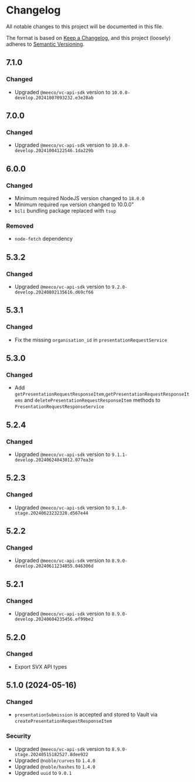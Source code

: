 # Changelog

All notable changes to this project will be documented in this file.

The format is based on [Keep a Changelog](https://keepachangelog.com/en/1.0.0/),
and this project (loosely) adheres to [Semantic Versioning](https://semver.org/spec/v2.0.0.html).

## 7.1.0

### Changed

- Upgraded `@meeco/vc-api-sdk` version to `10.0.0-develop.20241007093232.e3e28ab`

## 7.0.0

### Changed

- Upgraded `@meeco/vc-api-sdk` version to `10.0.0-develop.20241004122546.1da229b`

## 6.0.0

### Changed

- Minimum required NodeJS version changed to `18.0.0`
- Minimum required `npm` version changed to 10.0.0"
- `bili` bundling package replaced with `tsup`

### Removed

- `node-fetch` dependency

###

## 5.3.2

### Changed

- Upgraded `@meeco/vc-api-sdk` version to `9.2.0-develop.20240802135616.d69cf66`

## 5.3.1

### Changed

- Fix the missing `organisation_id` in `presentationRequestService`

## 5.3.0

### Changed

- Add `getPresentationRequestResponseItem`,`getPresentationRequestResponseItems` and `deletePresentationRequestResponseItem` methods to `PresentationRequestResponseService`

## 5.2.4

### Changed

- Upgraded `@meeco/vc-api-sdk` version to `9.1.1-develop.20240624043012.077ea3e`

## 5.2.3

### Changed

- Upgraded `@meeco/vc-api-sdk` version to `9.1.0-stage.20240623232328.d567e44`

## 5.2.2

### Changed

- Upgraded `@meeco/vc-api-sdk` version to `8.9.0-develop.20240611234855.046306d`

## 5.2.1

### Changed

- Upgraded `@meeco/vc-api-sdk` version to `8.9.0-develop.20240604235456.ef99be2`

## 5.2.0

### Changed

- Export SVX API types

## 5.1.0 (2024-05-16)

### Changed

- `presentationSubmission` is accepted and stored to Vault via `createPresentationRequestResponseItem`

### Security

- Upgraded `@meeco/vc-api-sdk` version to `8.9.0-stage.20240515182527.8dee922`
- Upgraded `@noble/curves` to `1.4.0`
- Upgraded `@noble/hashes` to `1.4.0`
- Upgraded `uuid` to `9.0.1`
